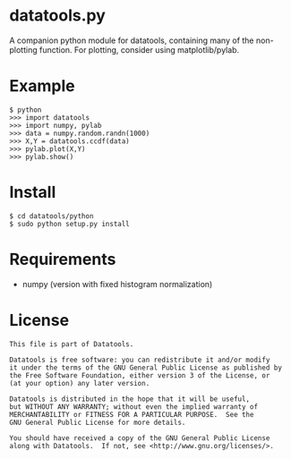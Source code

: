 datatools.py
============

A companion python module for datatools, containing many of the non-plotting
function.  For plotting, consider using matplotlib/pylab.


Example
=======
    
    $ python
    >>> import datatools
    >>> import numpy, pylab
    >>> data = numpy.random.randn(1000)
    >>> X,Y = datatools.ccdf(data)
    >>> pylab.plot(X,Y)
    >>> pylab.show()


Install
=======
    
    $ cd datatools/python
    $ sudo python setup.py install


Requirements
============

* numpy (version with fixed histogram normalization)


License
=======
    
    This file is part of Datatools.
    
    Datatools is free software: you can redistribute it and/or modify
    it under the terms of the GNU General Public License as published by
    the Free Software Foundation, either version 3 of the License, or
    (at your option) any later version.
    
    Datatools is distributed in the hope that it will be useful,
    but WITHOUT ANY WARRANTY; without even the implied warranty of
    MERCHANTABILITY or FITNESS FOR A PARTICULAR PURPOSE.  See the
    GNU General Public License for more details.
    
    You should have received a copy of the GNU General Public License
    along with Datatools.  If not, see <http://www.gnu.org/licenses/>.

